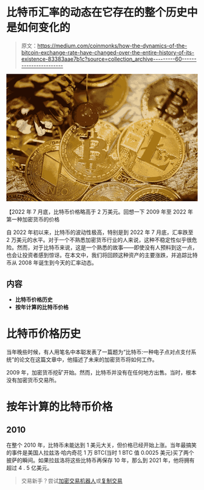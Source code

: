 # 比特币汇率的动态在它存在的整个历史中是如何变化的

> 原文：<https://medium.com/coinmonks/how-the-dynamics-of-the-bitcoin-exchange-rate-have-changed-over-the-entire-history-of-its-existence-83383aae7b1c?source=collection_archive---------60----------------------->

![](img/d0e7fad985b0ad98f4e04822eec8f9b4.png)

【2022 年 7 月底，比特币价格略高于 2 万美元。回想一下 2009 年至 2022 年第一种加密货币的价格

自 2022 年初以来，比特币的波动性极高，特别是到 2022 年 7 月底，汇率跌至 2 万美元的水平。对于一个不熟悉加密货币行业的人来说，这种不稳定性似乎很危险。然而，对于比特币来说，这是一个熟悉的故事——即使没有人预料到这一点，也会让投资者感到惊讶。在本文中，我们将回顾这种资产的主要涨跌，并追踪比特币从 2008 年诞生到今天的汇率动态。

## 内容

*   **比特币价格历史**
*   **按年计算的比特币价格**

# 比特币价格历史

当年晚些时候，有人用笔名中本聪发表了一篇题为“比特币:一种电子点对点支付系统”的论文在这篇文章中，他描述了未来的加密货币将如何工作。

2009 年，加密货币挖矿开始。然而，比特币并没有在任何地方出售。当时，根本没有加密货币交易所。

# 按年计算的比特币价格

## 2010

在整个 2010 年，比特币未能达到 1 美元大关，但价格已经开始上涨。当年最搞笑的事件是美国人拉兹洛·哈内奇花 1 万 BTC(当时 1 BTC 值 0.0025 美元)买了两个披萨的瞬间。如果拉兹洛将这些比特币再保存 10 年，那么到 2021 年，他将拥有超过 4 . 5 亿美元。

> 交易新手？尝试[加密交易机器人](/coinmonks/crypto-trading-bot-c2ffce8acb2a)或[复制交易](/coinmonks/top-10-crypto-copy-trading-platforms-for-beginners-d0c37c7d698c)